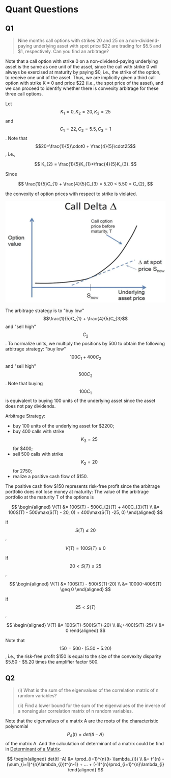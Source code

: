# Quant Questions

## Q1
> Nine months call options with strikes 20 and 25 on a non-dividend-paying underlying asset with spot price $22 are trading for $5.5 and $1, respectively. Can you find an arbitrage?

Note that a call option with strike 0 on a non-dividend-paying underlying asset is the same as one unit of the asset, since the call with strike 0 will always be exercised at maturity by paying $0, i.e., the strike of the option, to receive one unit of the asset. Thus, we are implicitly given a third call option with strike K = 0 and price $22 (i.e., the spot price of the asset), and we can proceed to identify whether there is convexity arbitrage for these three call options.

Let $$K_{1}=0, K_{2}=20, K_{3}=25$$ and $$C_{1}=22, C_{2}=5.5, C_{3}=1$$. Note that $$20=\frac{1}{5}\cdot0 + \frac{4}{5}\cdot25$$, i.e.,

$$
K_{2} = \frac{1}{5}K_{1}+\frac{4}{5}K_{3}.
$$

Since

$$
\frac{1}{5}C_{1} + \frac{4}{5}C_{3} = 5.20 < 5.50 = C_{2},
$$

the convexity of option prices with respect to strike is violated.

![](https://raw.githubusercontent.com/Midtown-Innovation/quantech-weekly/main/resource/option_convexity.png "convexity of option prices")

The arbitrage strategy is to "buy low" $$\frac{1}{5}C_{1} + \frac{4}{5}C_{3}$$ and "sell high" $$C_{2}$$.  To normalize units, we multiply the positions by 500 to obtain the following arbitrage strategy: "buy low" $$100C_{1}+400C_{2}$$ and "sell high" $$500C_{2}$$. Note that buying $$100C_{1}$$ is equivalent to buying 100 units of the underlying asset since the asset does not pay dividends.

Arbitrage Strategy: 
- buy 100 units of the underlying asset for $2200;
- buy 400 calls with strike $$K_{3} = 25$$ for $400;
- sell 500 calls with strike $$K_{2} = 20$$ for 2750;
- realize a positive cash flow of $150.

The positive cash flow $150 represents risk-free profit since the arbitrage portfolio does not lose money at maturity: The value of the arbitrage portfolio at the maturity T of the options is 

$$
\begin{aligned}
V(T) &= 100S(T) - 500C_{2}(T) + 400C_{3}(T) \\
&= 100S(T) - 500\max(S(T) - 20, 0) + 400\max(S(T) -25, 0)
\end{aligned}
$$

If $$S(T) \leq 20$$,

$$
V(T) = 100S(T) \geq 0
$$

If $$20\lt S(T)\leq25$$,

$$
\begin{aligned}
V(T) &= 100S(T) - 500(S(T)-20) \\
&= 10000-400S(T) \geq 0
\end{aligned}
$$

If $$25 \lt S(T)$$,

$$
\begin{aligned}
V(T) &= 100S(T)-500(S(T)-20) \\
&\;+400(S(T)-25) \\
&= 0
\end{aligned}
$$

Note that $$150 = 500 \cdot (5.50 - 5.20)$$, i.e., the risk-free profit $150 is equal to the size of the convexity disparity $5.50 - $5.20 times the amplifier factor 500.

## Q2
> (i) What is the sum of the eigenvalues of the correlation matrix of n random variables?
> 
> (ii) Find a lower bound for the sum of the eigenvalues of the inverse of a nonsingular correlation matrix of n random variables.

Note that the eigenvalues of a matrix A are the roots of the characteristic polynomial $$P_{A}(t) = det(tI - A)$$ of the matrix A. And the calculation of determinant of a matrix could be find in [Determinant of a Matrix](https://www.mathsisfun.com/algebra/matrix-determinant.html).

$$
\begin{aligned}
det(tI -A) &= \prod_{i=1}^{n}(t- \lambda_{i}) \\
&= t^{n} - (\sum_{i=1}^{n}\lambda_{i})t^{n-1} + ... + (-1)^{n}\prod_{i=1}^{n}\lambda_{i}
\end{aligned}
$$
